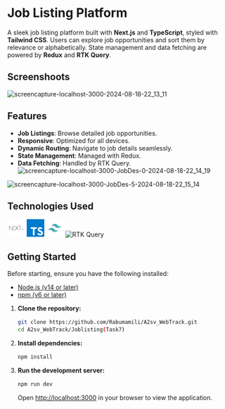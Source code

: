 # Job Listing Platform

A sleek job listing platform built with **Next.js** and **TypeScript**, styled with **Tailwind CSS**. Users can explore job opportunities and sort them by relevance or alphabetically. State management and data fetching are powered by **Redux** and **RTK Query**.<br>
## Screenshoots 

![screencapture-localhost-3000-2024-08-18-22_13_11](https://github.com/user-attachments/assets/c5ee1c16-1767-4e6d-91bd-27d01232e272)

## Features

- **Job Listings**: Browse detailed job opportunities.
- **Responsive**: Optimized for all devices.
- **Dynamic Routing**: Navigate to job details seamlessly.
- **State Management**: Managed with Redux.
- **Data Fetching**: Handled by RTK Query.
![screencapture-localhost-3000-JobDes-0-2024-08-18-22_14_19](https://github.com/user-attachments/assets/dcd16ebd-384a-46e4-a85f-93ec4d8b19da)

![screencapture-localhost-3000-JobDes-5-2024-08-18-22_15_14](https://github.com/user-attachments/assets/e677a0d2-503c-4fa4-9c7a-e1827bf6745d)


## Technologies Used


 <img src="https://raw.githubusercontent.com/github/explore/main/topics/nextjs/nextjs.png" alt="Next.js" width="40"/>    <img src="https://raw.githubusercontent.com/github/explore/main/topics/typescript/typescript.png" alt="TypeScript" width="40"/>    <img src="https://raw.githubusercontent.com/github/explore/main/topics/tailwind/tailwind.png" alt="Tailwind CSS" width="40"/>      <img src="https://redux-toolkit.js.org/img/redux-logo-landscape.png" alt="RTK Query" width="80"/>  

## Getting Started
Before starting, ensure you have the following installed:

- [Node.js (v14 or later)](https://nodejs.org/en/download/)
- [npm (v6 or later)](https://www.npmjs.com/get-npm)

1. **Clone the repository:**

    ```bash
    git clone https://github.com/Rabumamili/A2sv_WebTrack.git
    cd A2sv_WebTrack/Joblisting(Task7)
    ```

2. **Install dependencies:**

    ```bash
    npm install
    ```

3. **Run the development server:**

    ```bash
    npm run dev
    ```

    Open [http://localhost:3000](http://localhost:3000) in your browser to view the application.

 
